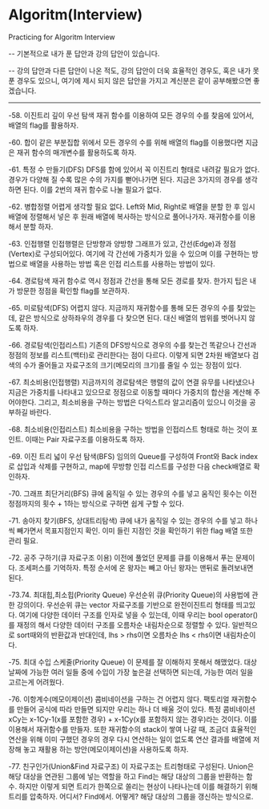 # Algoritm(Interview)
 Practicing for Algoritm Interview

-- 기본적으로 내가 푼 답안과 강의 답안이 있습니다.

-- 강의 답안과 다른 답안이 나온 적도, 강의 답안이 더욱 효율적인 경우도, 혹은 내가 못 푼 경우도 있으니, 여기에 제시 되지 않은 답안을 가지고 계신분은 같이 공부해봤으면 좋겠습니다.

-------------------------------------------------------------------------------


-58. 이진트리 깊이 우선 탐색
    재귀 함수를 이용하여 모든 경우의 수를 찾음에 있어서, 배열의 flag를 활용하자.


-60. 합이 같은 부분집합
    위에서 모든 경우의 수를 위해 배열의 flag를 이용했다면 지금은 재귀 함수의 매개변수를 활용하도록 하자.

-61. 특정 수 만들기(DFS)
    DFS를 함에 있어서 꼭 이진트리 형태로 내려갈 필요가 없다.
    경우가 다양해 질 수록 많은 수의 가지를 뻗어나가면 된다.
    지금은 3가지의 경우를 생각하면 된다.
    이를 2번의 재귀 함수로 나눌 필요가 없다.
   
-62. 병합정렬
    어렵게 생각할 필요 없다. Left와 Mid, Right로 배열을 분할 한 후 임시 배열에 정렬해서 넣은 후 원래 배열에 복사하는 방식으로 풀어나가자. 재귀함수를 이용해서 분할 하자.

-63. 인접행렬
    인접행렬은 단방향과 양방향 그래프가 있고, 간선(Edge)과 정점(Vertex)로 구성되어있다. 여기에 각 간선에 가중치가 있을 수 있으며 이를 구현하는 방법으로 배열을 사용하는 방법 혹은 인접 리스트를 
    사용하는 방법이 있다.

-64. 경로탐색
    재귀 함수로 역시 정점과 간선을 통해 모든 경로를 찾자. 한가지 팁은 내가 방문한 정점을 확인할 flag를 보관하자.
    
-65. 미로탐색(DFS)
    어렵지 않다. 지금까지 재귀함수를 통해 모든 경우의 수를 찾았는데, 같은 방식으로 상하좌우의 경우를 다 찾으면 된다. 대신 배열의 범위를 벗어나지 않도록 하자.

-66. 경로탐색(인접리스트)
    기존의 DFS방식으로 경우의 수를 찾는건 똑같으나 간선과 정점의 정보를 리스트(백터)로 관리한다는 점이 다르다. 이렇게 되면 2차원 배열보다 검색의 수가 줄어들고 자료구조의 크기(메모리의 크기)를 
    줄일 수 있는 장점이 있다.

-67. 최소비용(인접행렬)
    지금까지의 경로탐색은 행렬의 값이 연결 유무를 나타냈으나 지금은 가중치를 나타내고 있으므로 정점으로 이동할 때마다 가중치의 합산을 계산해 주어야한다.
    그리고, 최소비용을 구하는 방법은 다익스트라 알고리즘이 있으니 이것을 공부하길 바란다.

-68. 최소비용(인접리스트)
    최소비용을 구하는 방법을 인접리스트 형태로 하는 것이 포인트. 이때는 Pair 자료구조를 이용하도록 하자.
    
-69. 이진 트리 넓이 우선 탐색(BFS)
    임의의 Queue를 구성하여 Front와 Back index로 삽입과 삭제를 구현하고, map에 무방향 인접 리스트를 구성한 다음 check배열로 확인하자.
    
-70. 그래프 최단거리(BFS)
    큐에 움직일 수 있는 경우의 수를 넣고 움직인 횟수는 이전 정점까지의 횟수 + 1하는 방식으로 구하면 쉽게 구할 수 있다.
   
-71. 송아지 찾기(BFS, 상대트리탐색)
    큐에 내가 움직일 수 있는 경우의 수를 넣고 하나 씩 빼가면서 목표지점인지 확인. 이미 들린 지점인 것을 확인하기 위한 flag 배열 또한 관리 필요.

-72. 공주 구하기(큐 자료구조 이용)
    이전에 풀었던 문제를 큐를 이용해서 푸는 문제이다. 조세퍼스를 기억하자. 특정 순서에 온 왕자는 빼고 아닌 왕자는 맨뒤로 돌려보내면 된다.
    
-73.74. 최대힙,최소힙(Priority Queue)
    우선순위 큐(Priority Queue)의 사용법에 관한 강의이다. 우선순위 큐는 vector 자료구조를 기반으로 완전이진트리 형태를 띄고있다. 여기에 다양한 데이터 구조를 인자로 넣을 수 있는데, 
    이때 우리는 bool operator()를 재정의 해서 다양한 데이터 구조를 오름차순 내림차순으로 정렬할 수 있다. 일반적으로 sort때와의 반환값과 반대인데, lhs > rhs이면 오름차순 lhs < rhs이면 내림차순이다. 

-75. 최대 수입 스케줄(Priority Queue)
    이 문제를 잘 이해하지 못해서 해맸었다. 대상 날짜에 가능한 여러 일들 중에 수입이 가장 높은걸 선택하면 되는데, 가능한 여러 일을 고르는게 어려웠다.
    
-76. 이항계수(메모이제이션)
    콤비네이션을 구하는 건 어렵지 않다. 팩토리얼 재귀함수를 만들어 공식에 따라 만들면 되지만 우리는 하나 더 배울 것이 있다. 특정 콤비네이션 xCy는 x-1Cy-1(x를 포함한 경우) + x-1Cy(x를 포함하지 않는 경우)라는 것이다. 
    이를 이용해서 재귀함수를 만들자. 또한 재귀함수의 stack이 쌓여 나갈 때, 조금더 효율적인 연산을 위해 이미 구했던 경우의 경우 다시 연산하는 일이 없도록 연산 결과를 배열에 저장해 놓고 재활용 하는 방안(메모이제이션)을 사용하도록 하자.

-77. 친구인가(Union&Find 자료구조)
    이 자료구조는 트리형태로 구성된다. Union은 해당 대상을 연관된 그룹에 넣는 역할을 하고 Find는 해당 대상의 그룹을 반환하는 함수. 하지만 이렇게 되면 트리가 한쪽으로 쏠리는 현상이 나타나는데 이를 해결하기 위해 트리를 압축하자. 어디서? Find에서. 어떻게? 해당 대상의 그룹을 갱신하는 방식으로. 
